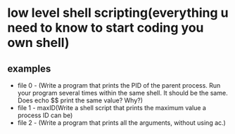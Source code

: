 # low level shell scripting(everything u need to know to start coding you own shell)
## examples
* file 0 - (Write a program that prints the PID of the parent process. Run your program several times within the same shell. It should be the same. Does echo $$ print the same value? Why?)
* file 1 - maxID(Write a shell script that prints the maximum value a process ID can be)
* file 2 - (Write a program that prints all the arguments, without using ac.)

